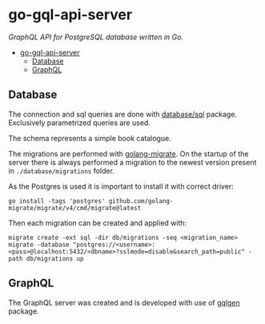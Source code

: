 # go-gql-api-server

_GraphQL API for PostgreSQL database written in Go._

<!-- TOC -->

- [go-gql-api-server](#go-gql-api-server)
  - [Database](#database)
  - [GraphQL](#graphql)

<!-- /TOC -->

## Database

The connection and sql queries are done with [database/sql](https://golang.org/pkg/database/sql/) package. Exclusively parametrized queries are used.

The schema represents a simple book catalogue.

The migrations are performed with [golang-migrate](https://github.com/golang-migrate/migrate). On the startup of the server there is always performed a migration to the newest version present in `./database/migrations` folder.

As the Postgres is used it is important to install it with correct driver:

```
go install -tags 'postgres' github.com/golang-migrate/migrate/v4/cmd/migrate@latest

```

Then each migration can be created and applied with:

```
migrate create -ext sql -dir db/migrations -seq <migration_name>
migrate -database "postgres://<username>:<pass>@localhost:5432/<dbname>?sslmode=disable&search_path=public" -path db/migrations up
```

## GraphQL

The GraphQL server was created and is developed with use of [gqlgen](https://github.com/99designs/gqlgen) package.
